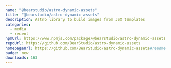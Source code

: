 ```yaml
---
name: "@bearstudio/astro-dynamic-assets"
title: "@bearstudio/astro-dynamic-assets"
description: Astro library to build images from JSX templates
categories:
  - media
  - recent
npmUrl: https://www.npmjs.com/package/@bearstudio/astro-dynamic-assets
repoUrl: https://github.com/BearStudio/astro-dynamic-assets
homepageUrl: https://github.com/BearStudio/astro-dynamic-assets#readme
badge: new
downloads: 163
---
```

